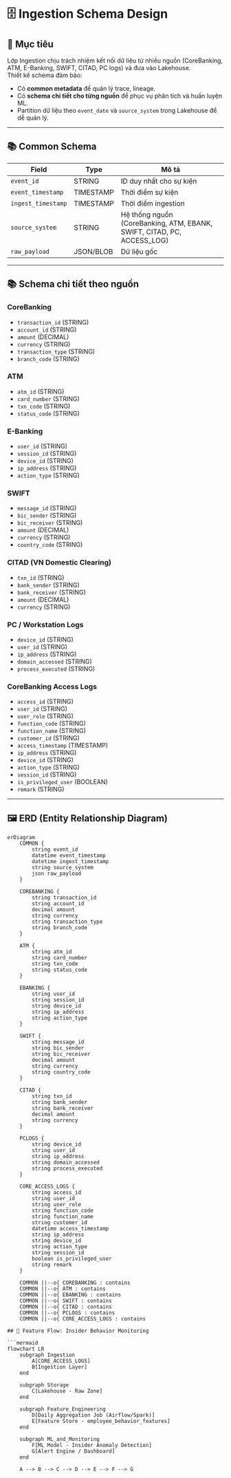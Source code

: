 # 🗄️ Ingestion Schema Design

## 🎯 Mục tiêu
Lớp Ingestion chịu trách nhiệm kết nối dữ liệu từ nhiều nguồn (CoreBanking, ATM, E-Banking, SWIFT, CITAD, PC logs) và đưa vào Lakehouse.  
Thiết kế schema đảm bảo:
- Có **common metadata** để quản lý trace, lineage.  
- Có **schema chi tiết cho từng nguồn** để phục vụ phân tích và huấn luyện ML.  
- Partition dữ liệu theo `event_date` và `source_system` trong Lakehouse để dễ quản lý.

---

## 📚 Common Schema

| Field             | Type        | Mô tả |
|-------------------|-------------|-------|
| `event_id`        | STRING      | ID duy nhất cho sự kiện |
| `event_timestamp` | TIMESTAMP   | Thời điểm sự kiện |
| `ingest_timestamp`| TIMESTAMP   | Thời điểm ingestion |
| `source_system`   | STRING      | Hệ thống nguồn (CoreBanking, ATM, EBANK, SWIFT, CITAD, PC, ACCESS_LOG) |
| `raw_payload`     | JSON/BLOB   | Dữ liệu gốc |

---

## 📚 Schema chi tiết theo nguồn

### CoreBanking
- `transaction_id` (STRING)  
- `account_id` (STRING)  
- `amount` (DECIMAL)  
- `currency` (STRING)  
- `transaction_type` (STRING)  
- `branch_code` (STRING)  

### ATM
- `atm_id` (STRING)  
- `card_number` (STRING)  
- `txn_code` (STRING)  
- `status_code` (STRING)  

### E-Banking
- `user_id` (STRING)  
- `session_id` (STRING)  
- `device_id` (STRING)  
- `ip_address` (STRING)  
- `action_type` (STRING)  

### SWIFT
- `message_id` (STRING)  
- `bic_sender` (STRING)  
- `bic_receiver` (STRING)  
- `amount` (DECIMAL)  
- `currency` (STRING)  
- `country_code` (STRING)  

### CITAD (VN Domestic Clearing)
- `txn_id` (STRING)  
- `bank_sender` (STRING)  
- `bank_receiver` (STRING)  
- `amount` (DECIMAL)  
- `currency` (STRING)  

### PC / Workstation Logs
- `device_id` (STRING)  
- `user_id` (STRING)  
- `ip_address` (STRING)  
- `domain_accessed` (STRING)  
- `process_executed` (STRING)  

### CoreBanking Access Logs
- `access_id` (STRING)  
- `user_id` (STRING)  
- `user_role` (STRING)  
- `function_code` (STRING)  
- `function_name` (STRING)  
- `customer_id` (STRING)  
- `access_timestamp` (TIMESTAMP)  
- `ip_address` (STRING)  
- `device_id` (STRING)  
- `action_type` (STRING)  
- `session_id` (STRING)  
- `is_privileged_user` (BOOLEAN)  
- `remark` (STRING)  

---

## 🖼️ ERD (Entity Relationship Diagram)

```mermaid
erDiagram
    COMMON {
        string event_id
        datetime event_timestamp
        datetime ingest_timestamp
        string source_system
        json raw_payload
    }

    COREBANKING {
        string transaction_id
        string account_id
        decimal amount
        string currency
        string transaction_type
        string branch_code
    }

    ATM {
        string atm_id
        string card_number
        string txn_code
        string status_code
    }

    EBANKING {
        string user_id
        string session_id
        string device_id
        string ip_address
        string action_type
    }

    SWIFT {
        string message_id
        string bic_sender
        string bic_receiver
        decimal amount
        string currency
        string country_code
    }

    CITAD {
        string txn_id
        string bank_sender
        string bank_receiver
        decimal amount
        string currency
    }

    PCLOGS {
        string device_id
        string user_id
        string ip_address
        string domain_accessed
        string process_executed
    }

    CORE_ACCESS_LOGS {
        string access_id
        string user_id
        string user_role
        string function_code
        string function_name
        string customer_id
        datetime access_timestamp
        string ip_address
        string device_id
        string action_type
        string session_id
        boolean is_privileged_user
        string remark
    }

    COMMON ||--o{ COREBANKING : contains
    COMMON ||--o{ ATM : contains
    COMMON ||--o{ EBANKING : contains
    COMMON ||--o{ SWIFT : contains
    COMMON ||--o{ CITAD : contains
    COMMON ||--o{ PCLOGS : contains
    COMMON ||--o{ CORE_ACCESS_LOGS : contains

## 🧠 Feature Flow: Insider Behavior Monitoring

```mermaid
flowchart LR
    subgraph Ingestion
        A[CORE_ACCESS_LOGS]
        B[Ingestion Layer]
    end

    subgraph Storage
        C[Lakehouse - Raw Zone]
    end

    subgraph Feature_Engineering
        D[Daily Aggregation Job (Airflow/Spark)]
        E[Feature Store - employee_behavior_features]
    end

    subgraph ML_and_Monitoring
        F[ML Model - Insider Anomaly Detection]
        G[Alert Engine / Dashboard]
    end

    A --> B --> C --> D --> E --> F --> G
